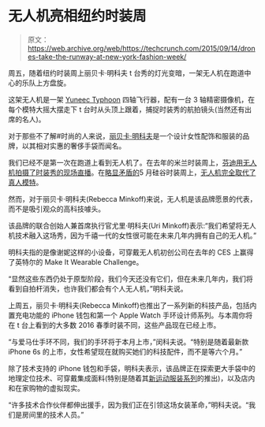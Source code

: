 # 无人机亮相纽约时装周

> 原文：<https://web.archive.org/web/https://techcrunch.com/2015/09/14/drones-take-the-runway-at-new-york-fashion-week/>

周五，随着纽约时装周上丽贝卡·明科夫 t 台秀的灯光变暗，一架无人机在跑道中心的乐队上方盘旋。

这架无人机是一架 [Yuneec Typhoon](https://web.archive.org/web/20230227002611/http://yuneec.com/products/aerialuav/q500_4k/) 四轴飞行器，配有一台 3 轴精密摄像机，在每个模特大摇大摆走下 t 台时从头顶上跟着，捕捉时装秀的航拍镜头(当然还有出席的名人)。

对于那些不了解#时尚的人来说，[丽贝卡·明科夫](https://web.archive.org/web/20230227002611/https://www.rebeccaminkoff.com/)是一个设计女性配饰和服装的品牌，以其相对实惠的奢侈手袋而闻名。

我们已经不是第一次在跑道上看到无人机了。在去年的米兰时装周上，[芬迪用无人机拍摄了时装秀的现场直播](https://web.archive.org/web/20230227002611/http://www.wonderlandmagazine.com/2014/02/fendi-broadcasts-aw14-show-using-drones/)。在[略显矛盾的](https://web.archive.org/web/20230227002611/http://nymag.com/thecut/2015/05/silicon-valley-fashion-week-not-chic-or-geek.html)5 月硅谷时装周上，[无人机完全取代了真人模特](https://web.archive.org/web/20230227002611/http://fashionista.com/2015/05/is-silicon-valley-ready-for-fashion-week)。

然而，对于丽贝卡·明科夫(Rebecca Minkoff)来说，无人机是该品牌愿景的代表，而不是吸引观众的高科技噱头。

该品牌的联合创始人兼首席执行官尤里·明科夫(Uri Minkoff)表示:“我们希望将无人机技术融入这场秀，因为千禧一代的女性很可能在未来几年内拥有自己的无人机。”

明科夫指的是像谢妮这样的小设备，可穿戴无人机初创公司在去年的 CES 上赢得了英特尔的 Make It Wearable Challenge。

“显然这些东西仍处于原型阶段，我们今天还没有它们，但在未来几年内，我们将看到自拍杆消失，也许我们都会有个人无人机，”明科夫说。

上周五，丽贝卡·明科夫(Rebecca Minkoff)也推出了一系列新的科技产品，包括内置充电功能的 iPhone 钱包和第一个 Apple Watch 手环设计师系列。与本周你将在 t 台上看到的大多数 2016 春季时装不同，这些产品现在已经上市。

“与爱马仕手环不同，我们的手环将于本月上市，”闵科夫说。“特别是随着最新款 iPhone 6s 的上市，女性希望现在就购买她们的科技配件，而不是等六个月。”

除了技术支持的 iPhone 钱包和手袋，明科夫表示，该品牌正在探索更大手袋中的地理定位技术、可穿戴集成面料(特别是随着其[新运动服装系列](https://web.archive.org/web/20230227002611/http://www.rebeccaminkoff.com/rmedit/2015/01/activewear-debuts-2015/)的推出)，以及店内和在家购物的虚拟现实。

“许多技术合作伙伴都伸出援手，因为我们正在引领这场女装革命，”明科夫说。“我们是房间里的技术人员。”